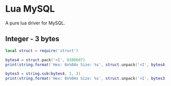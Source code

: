 # Lua MySQL

A pure lua driver for MySQL.

## Integer - 3 bytes

```lua
local struct = require('struct')

bytes4 = struct.pack('<I', 8388607)
print(string.format('Hex: 0x%04x Size: %s', struct.unpack('<I', bytes4), #bytes4))

bytes3 = string.sub(bytes4, 1, 3)
print(string.format('Hex: 0x%04x Size: %s', struct.unpack('<I', bytes3 .. '\0'), #bytes3))
```
